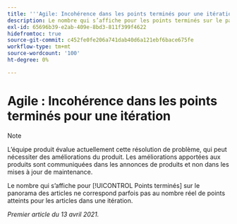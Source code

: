 ```yaml
---
title: '''Agile: Incohérence dans les points terminés pour une itération"'
description: Le nombre qui s’affiche pour les points terminés sur le panorama des articles ne correspond parfois pas au nombre réel de points terminés pour les articles dans une itération.
exl-id: 65696b39-e2ab-409e-8bd3-811f399f4622
hidefromtoc: true
source-git-commit: c452fe0fe206a741dab40d6a121ebf6bace675fe
workflow-type: tm+mt
source-wordcount: '100'
ht-degree: 0%

---
```


# Agile : Incohérence dans les points terminés pour une itération

>[!NOTE]
>
>L’équipe produit évalue actuellement cette résolution de problème, qui peut nécessiter des améliorations du produit. Les améliorations apportées aux produits sont communiquées dans les annonces de produits et non dans les mises à jour de maintenance.

Le nombre qui s’affiche pour [!UICONTROL Points terminés] sur le panorama des articles ne correspond parfois pas au nombre réel de points atteints pour les articles dans une itération.

_Premier article du 13 avril 2021._
